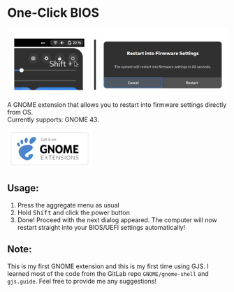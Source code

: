 # One-Click BIOS
![Header](./Banner.png)
A GNOME extension that allows you to restart into firmware settings directly from OS.<br>
Currently supports: GNOME 43.

[<img alt="Get it on GNOME Extensions" height="90" src="https://raw.githubusercontent.com/andyholmes/gnome-shell-extensions-badge/master/get-it-on-ego.svg?sanitize=true">](https://extensions.gnome.org/extension/5733/one-click-bios/)

## Usage:
1. Press the aggregate menu as usual
2. Hold <kbd>Shift</kbd> and click the power button
3. Done! Proceed with the next dialog appeared. The computer will now restart straight into your BIOS/UEFI settings automatically!

## Note:
This is my first GNOME extension and this is my first time using GJS. I learned most of the code from the GitLab repo `GNOME/gnome-shell` and `gjs.guide`. Feel free to provide me any suggestions!
